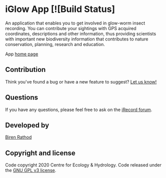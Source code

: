 # iGlow App [![Build Status]

An application that enables you to get involved in glow-worm insect
recording. You can contribute your sightings with GPS acquired coordinates,
descriptions and other information, thus providing scientists with important
new biodiversity information that contributes to nature conservation,
planning, research and education.

App [home page](https://www.firefliesandglow-worms.co.uk/)

## Contribution

Think you've found a bug or have a new feature to suggest?
[Let us know!](https://github.com/NERC-CEH/iglow-app/issues)

## Questions

If you have any questions, please feel free to ask on the
[iRecord forum](https://www.brc.ac.uk/irecord/forum/26).


## Developed by

[Biren Rathod](https://www.ceh.ac.uk/staff/biren-rathod)


## Copyright and license

Code copyright 2020 Centre for Ecology & Hydrology.
Code released under the [GNU GPL v3 license](LICENSE).